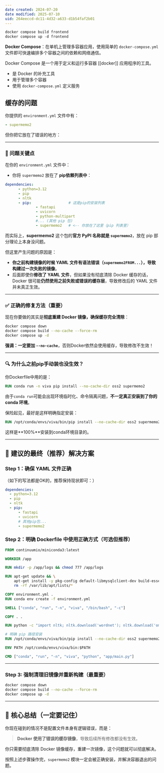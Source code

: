 ```yaml
---
date created: 2024-07-20
date modified: 2025-07-10
uid: 264eeccd-dc11-4d32-a633-d1b54faf2b01
---
```

```Java
docker compose build frontend
docker compose up -d frontend

```

**Docker Compose**：在单机上管理多容器应用，使用简单的 `docker-compose.yml` 文件即可快速编排多个容器之间的依赖和网络通信。

Docker Compose 是一个用于定义和运行多容器 [[docker]] 应用程序的工具。

- 是 Docker 的补充工具
- 用于管理多个容器
- 使用 `docker-compose.yml` 定义服务

## 缓存的问题

你提供的 `environment.yml` 文件中有：

```yaml
- supermemo2
```

但你把它放在了错误的地方：

---

### 🚩 **问题关键点**

在你的 `environment.yml` 文件中：

- 你将 `supermemo2` 放在了 **pip依赖列表中**：

```yaml
dependencies:
      - python=3.12
      - pip
      - nltk
      - pip:                 # 这是pip的安装列表
              - fastapi
              - uvicorn
              - python-multipart
              #... (其他 pip 包)
              - supermemo2   # <-- 你放在了这里（pip 列表里）
```

而实际上，**supermemo2** 这个包的**官方 PyPI 名称就是 `supermemo2`**，放在 pip 部分理论上本身没问题。

但这里产生问题的原因是：

- **你之前构建镜像的时候 YAML 文件有语法错误（`supermemo2FROM...`），导致构建过一次失败的镜像**。
- 后面即使你**修改了 YAML 文件**，但如果没有彻底清除 Docker 缓存的话，Docker 很可能**仍然使用之前失败或错误的缓存层**，导致修改后的 YAML 文件并未真正生效。

---

### ✅ **正确的修复方法（重要）**

现在你要做的其实是**彻底重建 Docker 镜像，确保缓存完全清除**：

```bash
docker compose down
docker compose build --no-cache --force-rm
docker compose up -d
```

**强调：一定要加 `--no-cache`**，否则Docker依然会使用缓存，导致修改不生效！

---

### 🔍 **为什么之前pip手动装也没生效？**

你Dockerfile中用的是：

```dockerfile
RUN conda run -n viva pip install --no-cache-dir oss2 supermemo2
```

由于`conda run`可能会出现环境临时化、命令隔离问题，**不一定真正安装到了你的 conda 环境**。

保险起见，最好是这样明确指定安装：

```dockerfile
RUN /opt/conda/envs/viva/bin/pip install --no-cache-dir oss2 supermemo2
```

这样是**100%**安装到conda环境目录的。

---

## 🚨 **建议的最终（推荐）解决方案**

### **Step 1：确保 YAML 文件正确**

（如下的写法都是OK的，推荐保持现状即可：）

```yaml
dependencies:
  - python=3.12
  - pip
  - nltk
  - pip:
      - fastapi
      - uvicorn
      # 其他pip包...
      - supermemo2
```

### **Step 2：明确 Dockerfile 中使用正确方式（可选但推荐）**

```dockerfile
FROM continuumio/miniconda3:latest

WORKDIR /app

RUN mkdir -p /app/logs && chmod 777 /app/logs

RUN apt-get update && \
    apt-get install -y pkg-config default-libmysqlclient-dev build-essential && \
    rm -rf /var/lib/apt/lists/*

COPY environment.yml .
RUN conda env create -f environment.yml

SHELL ["conda", "run", "-n", "viva", "/bin/bash", "-c"]

COPY . .

RUN python -c "import nltk; nltk.download('wordnet'); nltk.download('omw-1.4')"

# 明确 pip 路径安装
RUN /opt/conda/envs/viva/bin/pip install --no-cache-dir oss2 supermemo2

ENV PATH /opt/conda/envs/viva/bin:$PATH

CMD ["conda", "run", "-n", "viva", "python", "app/main.py"]
```

---

### **Step 3: 强制清理旧镜像并重新构建（最重要）**

```bash
docker compose down
docker compose build --no-cache --force-rm
docker compose up -d
```

---

## 🌟 **核心总结（一定要记住）**

你现在碰到的情况不是配置文件本身有逻辑错误，而是：

> **Docker 使用了错误的缓存镜像**，导致后续所有修改都没有生效。

你只需要彻底清除 Docker 镜像缓存，重建一次镜像，这个问题就可以彻底解决。

按照上述步骤操作完，`supermemo2` 模块一定会被正确安装，并解决容器退出的问题。
